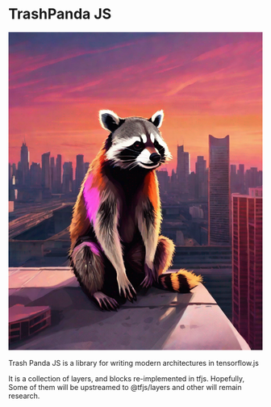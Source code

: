 # TrashPanda JS

<img src="out-0.png"></img>

Trash Panda JS is a library for writing modern architectures in tensorflow.js

It is a collection of layers, and blocks re-implemented in tfjs. Hopefully, Some of them will
be upstreamed to @tfjs/layers and other will remain research.

